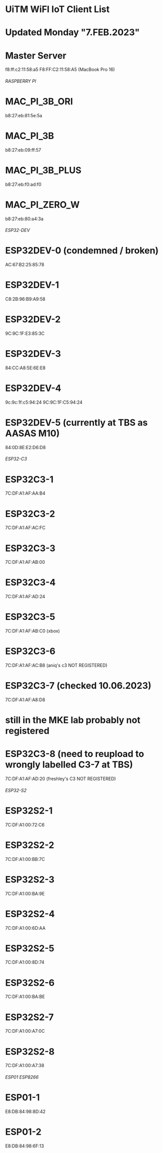 # UiTM WiFI IoT Client List
# Updated Monday "7.FEB.2023"


# Master Server
f8:ff:c2:11:58:a5
F8:FF:C2:11:58:A5 (MacBook Pro 16)

###### RASPBERRY PI #################################

# MAC_PI_3B_ORI           
b8:27:eb:81:5e:5a

# MAC_PI_3B               
b8:27:eb:09:ff:57

# MAC_PI_3B_PLUS          
b8:27:eb:f0:ad:f0

# MAC_PI_ZERO_W           
b8:27:eb:80:a4:3a


###### ESP32-DEV #################################

# ESP32DEV-0 (condemned / broken)
AC:67:B2:25:85:78 

# ESP32DEV-1
C8:2B:96:B9:A9:58

# ESP32DEV-2
9C:9C:1F:E3:85:3C

# ESP32DEV-3
84:CC:A8:5E:6E:E8

# ESP32DEV-4
9c:9c:1f:c5:94:24
9C:9C:1F:C5:94:24

# ESP32DEV-5 (currently at TBS as AASAS M10)
84:0D:8E:E2:D6:D8


###### ESP32-C3 #################################
# ESP32C3-1 
7C:DF:A1:AF:AA:B4

# ESP32C3-2
7C:DF:A1:AF:AC:FC

# ESP32C3-3
7C:DF:A1:AF:AB:00

# ESP32C3-4 
7C:DF:A1:AF:AD:24

# ESP32C3-5 
7C:DF:A1:AF:AB:C0 (xbox)

# ESP32C3-6 
7C:DF:A1:AF:AC:B8 (aniq's c3 NOT REGISTERED)

# ESP32C3-7 (checked 10.06.2023)
7C:DF:A1:AF:A8:D8 
# still in the MKE lab probably not registered

# ESP32C3-8 (need to reupload to wrongly labelled C3-7 at TBS)
7C:DF:A1:AF:AD:20 (freshley's C3 NOT REGISTERED)


###### ESP32-S2 #################################

# ESP32S2-1
7C:DF:A1:00:72:C6

# ESP32S2-2
7C:DF:A1:00:BB:7C

# ESP32S2-3
7C:DF:A1:00:BA:9E

# ESP32S2-4
7C:DF:A1:00:6D:AA

# ESP32S2-5
7C:DF:A1:00:8D:74

# ESP32S2-6
7C:DF:A1:00:BA:BE

# ESP32S2-7
7C:DF:A1:00:A7:0C

# ESP32S2-8
7C:DF:A1:00:A7:38


###### ESP01 ESP8266 #################################

# ESP01-1
E8:DB:84:98:8D:42

# ESP01-2
E8:DB:84:98:6F:13